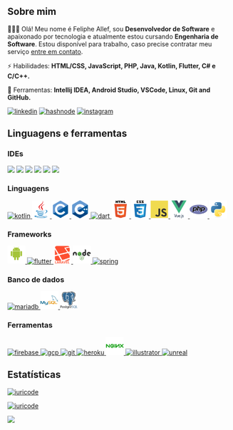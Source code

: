 ## Sobre mim

👨🏻‍💻 Olá! Meu nome é Feliphe Allef, sou **Desenvolvedor de Software** e apaixonado por tecnologia e atualmente estou cursando **Engenharia de Software**. Estou disponível para trabalho, caso precise contratar meu serviço <a href="mailto:contato@felipheallef.dev" target="_blank">entre em contato</a>.

⚡ Habilidades: **HTML/CSS, JavaScript, PHP, Java, Kotlin, Flutter, C# e C/C++.**

💼 Ferramentas: **Intellij IDEA, Android Studio, VSCode, Linux, Git and GitHub.**

<a href="https://www.linkedin.com/in/felipheallef" target="_blank">![linkedin](https://img.shields.io/badge/Linkedin-0A66C2?style=for-the-badge&logo=Linkedin&logoColor=ffffff)</a>
<a href="https://felipheallef.com" target="_blank">![hashnode](https://img.shields.io/badge/Hashnode-2962FF?style=for-the-badge&logo=Hashnode&logoColor=ffffff)</a>
<a href="https://instagram.com/felipheallef.dev" target="_blank">![instagram](https://img.shields.io/badge/Instagram-E4405F?style=for-the-badge&logo=Instagram&logoColor=ffffff)</a>

## Linguagens e ferramentas
### IDEs
<p align="left">
<img src="https://cdn.jsdelivr.net/gh/devicons/devicon@latest/icons/androidstudio/androidstudio-original.svg" height="40" />
<img src="https://cdn.jsdelivr.net/gh/devicons/devicon@latest/icons/goland/goland-original.svg" height="40" />
<img src="https://cdn.jsdelivr.net/gh/devicons/devicon@latest/icons/intellij/intellij-original.svg" height="40" />
<img src="https://cdn.jsdelivr.net/gh/devicons/devicon@latest/icons/phpstorm/phpstorm-original.svg" height="40" />
<img src="https://cdn.jsdelivr.net/gh/devicons/devicon@latest/icons/rider/rider-original.svg" height="40" />
<img src="https://cdn.jsdelivr.net/gh/devicons/devicon@latest/icons/vscode/vscode-original.svg" height="38" />
</p>

### Linguagens
<p align="left">
  <!-- Kotlin and Java -->
  <a href="https://kotlinlang.org" target="_blank"> <img src="https://www.vectorlogo.zone/logos/kotlinlang/kotlinlang-icon.svg" alt="kotlin" width="40" height="40"/> </a>
  <a href="https://www.java.com" target="_blank"> <img src="https://raw.githubusercontent.com/devicons/devicon/master/icons/java/java-original.svg" alt="java" width="40" height="40"/> </a>
  <!-- C and C++ -->
  <a href="https://www.cprogramming.com/" target="_blank"> <img src="https://raw.githubusercontent.com/devicons/devicon/master/icons/c/c-original.svg" alt="c" width="40" height="40"/> </a>
  <a href="https://www.w3schools.com/cpp/" target="_blank"> <img src="https://raw.githubusercontent.com/devicons/devicon/master/icons/cplusplus/cplusplus-original.svg" alt="cplusplus" width="40" height="40"/> </a>
  <!-- Dart -->
  <a href="https://dart.dev" target="_blank"> <img src="https://www.vectorlogo.zone/logos/dartlang/dartlang-icon.svg" alt="dart" width="40" height="40"/> </a>
  <!-- HTML5, CSS3 and JS -->
  <a href="https://www.w3.org/html/" target="_blank"> <img src="https://raw.githubusercontent.com/devicons/devicon/master/icons/html5/html5-original-wordmark.svg" alt="html5" width="40" height="40"/> </a>
  <a href="https://www.w3schools.com/css/" target="_blank"> <img src="https://raw.githubusercontent.com/devicons/devicon/master/icons/css3/css3-original-wordmark.svg" alt="css3" width="40" height="40"/> </a>
  <a href="https://developer.mozilla.org/en-US/docs/Web/JavaScript" target="_blank"> <img src="https://raw.githubusercontent.com/devicons/devicon/master/icons/javascript/javascript-original.svg" alt="javascript" width="40" height="40"/> </a>
  <!-- Vue.js -->
  <a href="https://vuejs.org/" target="_blank"> <img src="https://raw.githubusercontent.com/devicons/devicon/master/icons/vuejs/vuejs-original-wordmark.svg" alt="vuejs" width="40" height="40"/> </a>
  <!-- PHP -->
  <a href="https://www.php.net" target="_blank"> <img src="https://raw.githubusercontent.com/devicons/devicon/master/icons/php/php-original.svg" alt="php" width="40" height="40"/> </a>
  <!-- Python -->
  <a href="https://www.python.org" target="_blank"> <img src="https://raw.githubusercontent.com/devicons/devicon/master/icons/python/python-original.svg" alt="python" width="40" height="40"/> </a>
</p>

### Frameworks

<p align="left">
  <a href="https://developer.android.com" target="_blank"> <img src="https://raw.githubusercontent.com/devicons/devicon/master/icons/android/android-original-wordmark.svg" alt="android" width="40" height="40"/> </a>
  <a href="https://flutter.dev" target="_blank"> <img src="https://www.vectorlogo.zone/logos/flutterio/flutterio-icon.svg" alt="flutter" width="40" height="40"/> </a>
  <a href="https://laravel.com/" target="_blank"> <img src="https://raw.githubusercontent.com/devicons/devicon/master/icons/laravel/laravel-plain-wordmark.svg" alt="laravel" width="40" height="40"/> </a>
  <a href="https://nodejs.org" target="_blank"> <img src="https://raw.githubusercontent.com/devicons/devicon/master/icons/nodejs/nodejs-original-wordmark.svg" alt="nodejs" width="40" height="40"/> </a>
  <a href="https://spring.io/" target="_blank"> <img src="https://www.vectorlogo.zone/logos/springio/springio-icon.svg" alt="spring" width="40" height="40"/> </a>
</p>

### Banco de dados
  <a href="https://mariadb.org/" target="_blank"> <img src="https://www.vectorlogo.zone/logos/mariadb/mariadb-icon.svg" alt="mariadb" width="40" height="40"/> </a>
  <a href="https://www.mysql.com/" target="_blank"> <img src="https://raw.githubusercontent.com/devicons/devicon/master/icons/mysql/mysql-original-wordmark.svg" alt="mysql" width="40" height="40"/> </a> 
  <a href="https://www.postgresql.org" target="_blank"> <img src="https://raw.githubusercontent.com/devicons/devicon/master/icons/postgresql/postgresql-original-wordmark.svg" alt="postgresql" width="40" height="40"/> </a>
  
### Ferramentas
<p align="left">
  <!-- Firebase -->
  <a href="https://firebase.google.com/" target="_blank"> <img src="https://www.vectorlogo.zone/logos/firebase/firebase-icon.svg" alt="firebase" width="40" height="40"/> </a>
  <!-- Google Cloud -->
  <a href="https://cloud.google.com" target="_blank"> <img src="https://www.vectorlogo.zone/logos/google_cloud/google_cloud-icon.svg" alt="gcp" width="40" height="40"/> </a>
  <!-- Git -->
  <a href="https://git-scm.com/" target="_blank"> <img src="https://www.vectorlogo.zone/logos/git-scm/git-scm-icon.svg" alt="git" width="40" height="40"/> </a>
  <!-- Heroku -->
  <a href="https://heroku.com" target="_blank"> <img src="https://www.vectorlogo.zone/logos/heroku/heroku-icon.svg" alt="heroku" width="40" height="40"/> </a>
  <!-- NGINX -->
  <a href="https://www.nginx.com" target="_blank"> <img src="https://raw.githubusercontent.com/devicons/devicon/master/icons/nginx/nginx-original.svg" alt="nginx" width="40" height="40"/> </a>
  <!-- Adobe Illustrator -->
  <a href="https://www.adobe.com/in/products/illustrator.html" target="_blank"> <img src="https://www.vectorlogo.zone/logos/adobe_illustrator/adobe_illustrator-icon.svg" alt="illustrator" width="40" height="40"/> </a>
  <!-- Unreal Engine -->
  <a href="https://unrealengine.com/" target="_blank"> <img src="https://raw.githubusercontent.com/kenangundogan/fontisto/036b7eca71aab1bef8e6a0518f7329f13ed62f6b/icons/svg/brand/unreal-engine.svg" alt="unreal" width="40" height="40"/> </a> 
</p>

## Estatísticas
[![iuricode](https://github-readme-stats.vercel.app/api/top-langs/?username=felipheallef&hide=html&layout=compact&locale=pt-BR&theme=dark)](https://github.com/felipheallef/)

[![iuricode](https://github-readme-stats.vercel.app/api?username=felipheallef&show_icons=true&locale=pt-BR&theme=dark)](https://github.com/felipheallef/)

<img src="https://raw.githubusercontent.com/felipheallef/felipheallef/output/github-contribution-grid-snake.svg">
